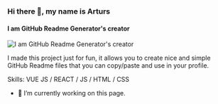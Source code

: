 ### Hi there 👋, my name is Arturs
#### I am GitHub Readme Generator's creator
![I am GitHub Readme Generator's creator]("C:\Users\scavadov\Downloads\devops-banner-concept-development-operation-260nw-2182404347.webp")

I made this project just for fun, it allows you to create nice and simple GitHub Readme files that you can copy/paste and use in your profile.

Skills: VUE JS / REACT / JS / HTML / CSS

- 🔭 I’m currently working on this page. 








